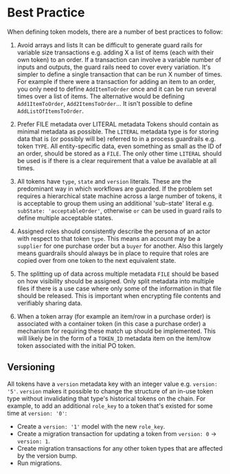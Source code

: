 # Best Practice

When defining token models, there are a number of best practices to follow:

1. Avoid arrays and lists
   It can be difficult to generate guard rails for variable size transactions e.g. adding X a list of items (each with their own token) to an order. If a transaction can involve a variable number of inputs and outputs, the guard rails need to cover every variation. It's simpler to define a single transaction that can be run X number of times. For example if there were a transaction for adding an item to an order, you only need to define `AddItemToOrder` once and it can be run several times over a list of items. The alternative would be defining `Add1ItemToOrder`, `Add2ItemsToOrder`... It isn't possible to define `AddListOfItemsToOrder`.

2. Prefer FILE metadata over LITERAL metadata
   Tokens should contain as minimal metadata as possible. The `LITERAL` metadata type is for storing data that is (or possibly will be) referred to in a process guardrails e.g. token `TYPE`. All entity-specific data, even something as small as the ID of an order, should be stored as a `FILE`. The only other time `LITERAL` should be used is if there is a clear requirement that a value be available at all times.

3. All tokens have `type`, `state` and `version` literals.
   These are the predominant way in which workflows are guarded. If the problem set requires a hierarchical state machine across a large number of tokens, it is acceptable to group them using an additional 'sub-state' literal e.g. `subState: 'acceptableOrder'`, otherwise `or` can be used in guard rails to define multiple acceptable states.

4. Assigned roles should consistently describe the persona of an actor with respect to that token `type`.
   This means an account may be a `supplier` for one purchase order but a `buyer` for another. Also this largely means guardrails should always be in place to require that roles are copied over from one token to the next equivalent state.

5. The splitting up of data across multiple metadata `FILE` should be based on how visibility should be assigned.
   Only split metadata into multiple files if there is a use case where only some of the information in that file should be released. This is important when encrypting file contents and verifiably sharing data.

6. When a token array (for example an item/row in a purchase order) is associated with a container token (in this case a purchase order) a mechanism for requiring these match up should be implemented.
   This will likely be in the form of a `TOKEN_ID` metadata item on the item/row token associated with the initial PO token.

## Versioning

All tokens have a `version` metadata key with an integer value e.g. `version: '5'`. `version` makes it possible to change the structure of an in-use token type without invalidating that type's historical tokens on the chain. For example, to add an additional `role_key` to a token that's existed for some time at `version: '0'`:

- Create a `version: '1'` model with the new `role_key`.
- Create a migration transaction for updating a token from `version: 0` -> `version: 1`.
- Create migration transactions for any other token types that are affected by the version bump.
- Run migrations.
